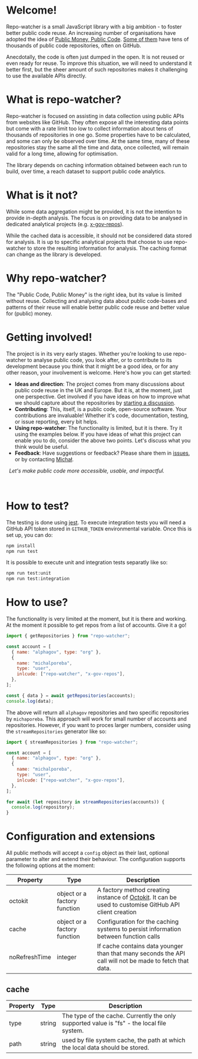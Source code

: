 # Welcome!

Repo-watcher is a small JavaScript library with a big ambition - to foster better public code reuse.
An increasing number of organisations have adopted the idea of [Public Money, Public Code](https://publiccode.eu/en/).
[Some of them](https://government.github.com) have tens of thousands of public code repositories, often on GitHub.

Anecdotally, the code is often just dumped in the open.
It is not reused or even ready for reuse.
To improve this situation, we will need to understand it better first, but the sheer amount of such repositories makes it challenging to use the available APIs directly.

# What is repo-watcher?

Repo-watcher is focused on assisting in data collection using public APIs from websites like GitHub.
They often expose all the interesting data points but come with a rate limit too low to collect information about tens of thousands of repositories in one go.
Some properties have to be calculated, and some can only be observed over time.
At the same time, many of these repositories stay the same all the time and data, once collected, will remain valid for a long time, allowing for optimisation.

The library depends on caching information obtained between each run to build, over time, a reach dataset to support public code analytics.

# What is it not?

While some data aggregation might be provided, it is not the intention to provide in-depth analysis.
The focus is on providing data to be analysed in dedicated analytical projects (e.g. [x-gov-repos](https://github.com/michalporeba/x-gov-repos)).

While the cached data is accessible, it should not be considered data stored for analysis. It is up to specific analytical projects that choose to use repo-watcher to store the resulting information for analysis. The caching format can change as the library is developed.

# Why repo-watcher?

The "Public Code, Public Money" is the right idea, but its value is limited without reuse.
Collecting and analysing data about public code-bases and patterns of their reuse will enable better public code reuse and better value for (public) money.

# Getting involved!

The project is in its very early stages.
Whether you're looking to use repo-watcher to analyse public code, you look after,
or to contribute to its development because you think that it might be a good idea, or for any other reason,
your involvement is welcome. Here's how you can get started:

- **Ideas and direction**: The project comes from many discussions about public code reuse in the UK and Europe.
  But it is, at the moment, just one perspective.
  Get involved if you have ideas on how to improve what we should capture about the repositories by [starting a discussion](https://github.com/michalporeba/repo-watcher/issues).
- **Contributing**: This, itself, is a public code, open-source software.
  Your contributions are invaluable! Whether it's code, documentation, testing, or issue reporting, every bit helps.
- **Using repo-watcher**: The functionality is limited, but it is there.
  Try it using the examples below.
  If you have ideas of what this project can enable you to do, consider the above two points. Let's discuss what you think would be useful.
- **Feedback**: Have suggestions or feedback?
  Please share them in [issues](https://github.com/michalporeba/repo-watcher/issues), or by contacting [Michał](https://github.com/michalporeba).

&nbsp;
_Let's make public code more accessible, usable, and impactful._

&nbsp;

# How to test?

The testing is done using [jest](https://jestjs.io/).
To execute integration tests you will need a GitHub API token stored in `GITHUB_TOKEN` environmental variable. Once this is set up, you can do:

```bash
npm install
npm run test
```

It is possible to execute unit and integration tests separatly like so:

```bash
npm run test:unit
npm run test:integration
```

# How to use?

The functionality is very limited at the moment, but it is there and working.
At the moment it possible to get repos from a list of accounts. Give it a go!

```javascript
import { getRepositories } from "repo-watcher";

const account = [
  { name: "alphagov", type: "org" },
  {
    name: "michalporeba",
    type: "user",
    inlcude: ["repo-watcher", "x-gov-repos"],
  },
];

const { data } = await getRepositories(accounts);
console.log(data);
```

The above will return all `alphagov` repositories and two specific repositories by `michaporeba`. This approach will work for small number of accounts and repositories.
However, if you want to proces larger numbers, consider using the `streamRepositories` generator like so:

```javascript
import { streamRepositories } from "repo-watcher";

const account = [
  { name: "alphagov", type: "org" },
  {
    name: "michalporeba",
    type: "user",
    inlcude: ["repo-watcher", "x-gov-repos"],
  },
];

for await (let repository in streamRepositories(accounts)) {
  console.log(repository);
}
```

# Configuration and extensions

All public methods will accept a `config` object as their last, optional parameter to alter and extend their behaviour.
The configuration supports the following options at the moment:

| Property      | Type                         | Description                                                                                                                                    |
| ------------- | ---------------------------- | ---------------------------------------------------------------------------------------------------------------------------------------------- |
| octokit       | object or a factory function | A factory method creating instance of [Octokit](https://github.com/octokit/octokit.js). It can be used to customise GitHub API client creation |
| cache         | object or a factory function | Configuration for the caching systems to persist information between function calls                                                            |
| noRefreshTime | integer                      | If cache contains data younger than that many seconds the API call will not be made to fetch that data.                                        |

## cache

| Property | Type   | Description                                                                                |
| -------- | ------ | ------------------------------------------------------------------------------------------ |
| type     | string | The type of the cache. Currently the only supported value is "fs" - the local file system. |
| path     | string | used by file system cache, the path at which the local data should be stored.              |
